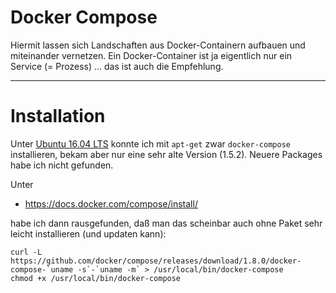 # Docker Compose
Hiermit lassen sich Landschaften aus Docker-Containern aufbauen und miteinander vernetzen. Ein Docker-Container ist ja eigentlich nur ein Service (= Prozess) ... das ist auch die Empfehlung. 

---

# Installation
Unter [Ubuntu 16.04 LTS](ubuntu_1604_lts.md) konnte ich mit ``apt-get`` zwar ``docker-compose`` installieren, bekam aber nur eine sehr alte Version (1.5.2). Neuere Packages habe ich nicht gefunden.

Unter 

* https://docs.docker.com/compose/install/

habe ich dann rausgefunden, daß man das scheinbar auch ohne Paket sehr leicht installieren (und updaten kann):

```
curl -L https://github.com/docker/compose/releases/download/1.8.0/docker-compose-`uname -s`-`uname -m` > /usr/local/bin/docker-compose 
chmod +x /usr/local/bin/docker-compose 
```
